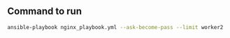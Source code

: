 ## Command to run
 ```bash I'm A tab
ansible-playbook nginx_playbook.yml --ask-become-pass --limit worker2 
```